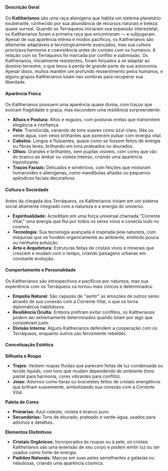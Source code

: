 #### **Descrição Geral**

Os **Kaltherianos** são uma raça alienígena que habita um sistema planetário exuberante, conhecido por sua abundância de recursos naturais e beleza quase surreal. Quando os Terráqueos iniciaram sua expansão interestelar, os Kaltherianos foram a primeira raça que encontraram — e subjugaram. Apesar de sua aparência etérea e modos pacíficos, os Kaltherianos são altamente adaptáveis e tecnologicamente avançados, mas sua cultura priorizava harmonia e coexistência antes do contato com os humanos.
A relação com os Terráqueos foi marcada por conflito e submissão. Os Kaltherianos, inicialmente resistentes, foram forçados a se adaptar ao domínio terrestre, o que levou à perda de grande parte de sua autonomia. Apesar disso, muitos mantêm um profundo ressentimento pelos humanos, e alguns grupos Kaltherianos lutam nas sombras para recuperar sua liberdade.

#### **Aparência Física**

Os Kaltherianos possuem uma aparência quase divina, com traços que evocam fragilidade e graça, mas escondem uma resiliência surpreendente.

- **Altura e Postura:** Altos e esguios, com posturas eretas que transmitem elegância e confiança.
- **Pele:** Translúcida, variando de tons suaves como azul-claro, lilás ou verde água, com veios brilhantes que parecem pulsar com energia vital.
- **Cabelos:** Longos e flutuantes, quase como se fossem feitos de energia ou fibras leves, brilhando em tons prateados ou dourados.
- **Olhos:** Grandes e brilhantes, sem pupilas visíveis, com cores que vão do branco ao âmbar ou violeta intenso, criando uma aparência hipnotizante.
- **Traços Faciais:** Delicados e simétricos, com feições que misturam humanoides e alienígenas, como mandíbulas afiadas ou pequenos apêndices faciais decorativos.

#### **Cultura e Sociedade**

Antes da chegada dos Terráqueos, os Kaltherianos viviam em um sistema social altamente integrado com a natureza e a energia do universo.

- **Espiritualidade:** Acreditam em uma força universal chamada "Corrente Vital," uma energia que flui por todos os seres vivos e conecta tudo no cosmos.
- **Tecnologia:** Sua tecnologia avançada é inspirada pela natureza, com máquinas que se fundem organicamente ao ambiente, emitindo pouca ou nenhuma poluição.
- **Arte e Arquitetura:** Estruturas feitas de cristais vivos e minerais que crescem e mudam com o tempo, criando paisagens urbanas em constante evolução.

#### **Comportamento e Personalidade**

Os Kaltherianos são introspectivos e pacíficos por natureza, mas sua experiência com os Terráqueos os tornou mais cínicos e determinados.

- **Empatia Natural:** São capazes de "sentir" as emoções de outros seres através de sua conexão com a Corrente Vital, o que os torna diplomáticos habilidosos.
- **Resiliência Oculta:** Embora prefiram evitar conflitos, os Kaltherianos podem ser extremamente determinados quando lutam por algo que consideram justo.
- **Divisão Interna:** Alguns Kaltherianos defendem a cooperação com os Terráqueos, enquanto outros são ferozmente rebeldes.

#### **Conceituação Estética**

**Silhueta e Roupa**

- **Trajes:** Vestem roupas fluídas que parecem feitas de luz condensada ou tecido líquido, com tons que mudam dependendo do ambiente (tons pastel para harmonia, cores vibrantes para conflito).
- **Joias:** Adornos como tiaras ou braceletes feitos de cristais energéticos que brilham suavemente, simbolizando sua conexão com a Corrente Vital.

**Paleta de Cores**

- **Primárias:** Azul-celeste, violeta e branco puro.
- **Secundárias:** Tons de dourado, prateado e verde-água, usados para adornos e detalhes.

**Elementos Distintivos**

- **Cristais Orgânicos:** Incorporados às roupas ou à pele, os cristais Kaltherianos são uma extensão de seu corpo e podem emitir luz ou ser usados como fonte de energia.
- **Padrões Naturais:** Marcas em suas peles semelhantes a galáxias ou nebulosas, criando uma aparência cósmica.


